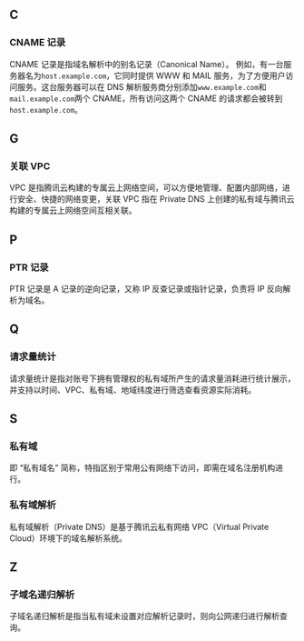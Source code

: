 ## C

### CNAME 记录

CNAME 记录是指域名解析中的别名记录（Canonical Name）。
例如，有一台服务器名为`host.example.com`，它同时提供 WWW 和 MAIL 服务，为了方便用户访问服务。这台服务器可以在 DNS 解析服务商分别添加`www.example.com`和`mail.example.com`两个 CNAME，所有访问这两个 CNAME 的请求都会被转到`host.example.com`。

## G

### 关联 VPC

VPC 是指腾讯云构建的专属云上网络空间，可以方便地管理、配置内部网络，进行安全、快捷的网络变更，关联 VPC 指在 Private DNS 上创建的私有域与腾讯云构建的专属云上网络空间互相关联。

## P

### PTR 记录

PTR 记录是 A 记录的逆向记录，又称 IP 反查记录或指针记录，负责将 IP 反向解析为域名。

## Q

### 请求量统计

请求量统计是指对账号下拥有管理权的私有域所产生的请求量消耗进行统计展示，并支持以时间、VPC、私有域、地域纬度进行筛选查看资源实际消耗。

## S

### 私有域

即 “私有域名” 简称，特指区别于常用公有网络下访问，即需在域名注册机构进行。

### 私有域解析

私有域解析（Private DNS）是基于腾讯云私有网络 VPC（Virtual Private Cloud）环境下的域名解析系统。

## Z

### 子域名递归解析

子域名递归解析是指当私有域未设置对应解析记录时，则向公网递归进行解析查询。